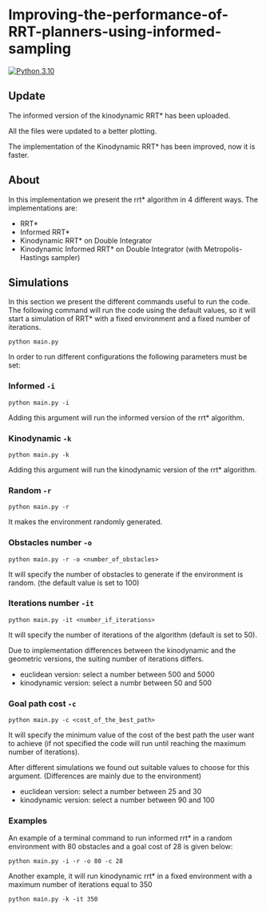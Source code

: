 # Improving-the-performance-of-RRT-planners-using-informed-sampling
[![Python 3.10][python-shield]][python-url]

## Update
The informed version of the kinodynamic RRT* has been uploaded.

All the files were updated to a better plotting.

The implementation of the Kinodynamic RRT* has been improved, now it is faster.

## About
In this implementation we present the rrt* algorithm in 4 different ways. The implementations are:
* RRT*
* Informed RRT*
* Kinodynamic RRT* on Double Integrator
* Kinodynamic Informed RRT* on Double Integrator (with Metropolis-Hastings sampler) 

## Simulations
In this section we present the different commands useful to run the code.
The following command will run the code using the default values, so it will start a simulation of RRT* with a fixed environment and a fixed number of iterations.
```
python main.py
```

In order to run different configurations the following parameters must be set:
### Informed `-i`
```
python main.py -i
```

Adding this argument will run the informed version of the rrt* algorithm.
### Kinodynamic `-k`
```
python main.py -k
```
Adding this argument will run the kinodynamic version of the rrt* algorithm.
### Random `-r`
```
python main.py -r 
```
It makes the environment randomly generated.
### Obstacles number `-o`
```
python main.py -r -o <number_of_obstacles>
```
It will specify the number of obstacles to generate if the environment is random. (the default value is set to 100)
### Iterations number `-it`
```
python main.py -it <number_if_iterations>
``` 
It will specify the number of iterations of the algorithm (default is set to 50).

Due to implementation differences between the kinodynamic and the geometric versions, the suiting number of iterations differs.
* euclidean version: select a number between 500 and 5000
* kinodynamic version: select a numbr between 50 and 500
### Goal path cost `-c`
```
python main.py -c <cost_of_the_best_path>
```
It will specify the minimum value of the cost of the best path the user want to achieve (if not specified the code will run until reaching the maximum number of iterations).

After different simulations we found out suitable values to choose for this argument. (Differences are mainly due to the environment)
* euclidean version: select a number between 25 and 30
* kinodynamic version: select a number between 90 and 100

### Examples
An example of a terminal command to run informed rrt* in a random environment with 80 obstacles and a goal cost of 28 is given below:
```
python main.py -i -r -o 80 -c 28
```
Another example, it will run kinodynamic rrt* in a fixed environment with a maximum number of iterations equal to 350
```
python main.py -k -it 350
```
<!-- MARKDOWN LINKS & IMAGES -->
<!-- https://www.markdownguide.org/basic-syntax/#reference-style-links -->
[python-shield]: https://img.shields.io/github/contributors/othneildrew/Best-README-Template.svg?style=for-the-badge
[python-url]: https://www.python.org/downloads/release/python-3100/
